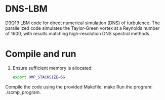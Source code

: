 # DNS-LBM
D3Q19 LBM code for direct numerical simulation (DNS) of turbulence. The parallelized code simulates the Taylor-Green vortex at a Reynolds number of 1600, with results matching high-resolution DNS spectral methods



# Compile and run

1. Ensure sufficient memory is allocated:
   ```bash
   export OMP_STACKSIZE=6G
Compile the code using the provided Makefile: make
Run the program: ./scmp_program.
